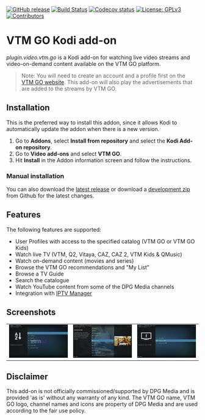 [![GitHub release](https://img.shields.io/github/release/add-ons/plugin.video.vtm.go.svg)](https://github.com/add-ons/plugin.video.vtm.go/releases)
[![Build Status](https://img.shields.io/github/workflow/status/add-ons/plugin.video.vtm.go/CI/master)](https://github.com/add-ons/plugin.video.vtm.go/actions?query=branch%3Amaster)
[![Codecov status](https://img.shields.io/codecov/c/github/add-ons/plugin.video.vtm.go/master)](https://codecov.io/gh/add-ons/plugin.video.vtm.go/branch/master)
[![License: GPLv3](https://img.shields.io/badge/License-GPLv3-yellow.svg)](https://opensource.org/licenses/GPL-3.0)
[![Contributors](https://img.shields.io/github/contributors/add-ons/plugin.video.vtm.go.svg)](https://github.com/add-ons/plugin.video.vtm.go/graphs/contributors)

# VTM GO Kodi add-on

*plugin.video.vtm.go* is a Kodi add-on for watching live video streams and video-on-demand content available on the VTM GO platform. 

> Note: You will need to create an account and a profile first on the [VTM GO website](https://vtm.be/vtmgo). This add-on will also play the advertisements that are added to the streams by VTM GO.

## Installation

This is the preferred way to install this addon, since it allows Kodi to automatically update the addon when there is a new version.

1. Go to **Addons**, select **Install from repository** and select the **Kodi Add-on repository**.
1. Go to **Video add-ons** and select **VTM GO**.
1. Hit **Install** in the Addon information screen and follow the instructions.

### Manual installation

You can also download the [latest release](https://github.com/add-ons/plugin.video.vtm.go/releases) or download a [development zip](https://github.com/add-ons/plugin.video.vtm.go/archive/master.zip) from Github for the latest changes.

## Features

The following features are supported:
* User Profiles with access to the specified catalog (VTM GO or VTM GO Kids)
* Watch live TV (VTM, Q2, Vitaya, CAZ, CAZ 2, VTM Kids & QMusic)
* Watch on-demand content (movies and series)
* Browse the VTM GO recommendations and "My List"
* Browse a TV Guide
* Search the catalogue
* Watch YouTube content from some of the DPG Media channels
* Integration with [IPTV Manager](https://github.com/add-ons/service.iptv.manager)

## Screenshots

<table>
  <tr>
    <td><img src="resources/screenshot01.jpg" width=270></td>
    <td><img src="resources/screenshot02.jpg" width=270></td>
    <td><img src="resources/screenshot03.jpg" width=270></td>
  </tr>
 </table>

## Disclaimer

This add-on is not officially commissioned/supported by DPG Media and is provided 'as is' without any warranty of any kind.
The VTM GO name, VTM GO logo, channel names and icons are property of DPG Media and are used according to the fair use policy.
